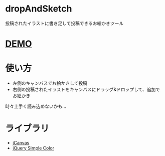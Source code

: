 dropAndSketch
=============

投稿されたイラストに書き足して投稿できるお絵かきツール

# [DEMO](http://fuyukoma.sakura.ne.jp/works/dropAndSketch/)

# 使い方
* 左側のキャンバスでお絵かきして投稿
* 右側の投稿されたイラストをキャンバスにドラッグ&ドロップして、追加でお絵かき

時々上手く読み込めないかも…

# ライブラリ
* [jCanvas](https://github.com/caleb531/jcanvas)
* [jQuery Simple Color](https://github.com/recurser/jquery-simple-color)
